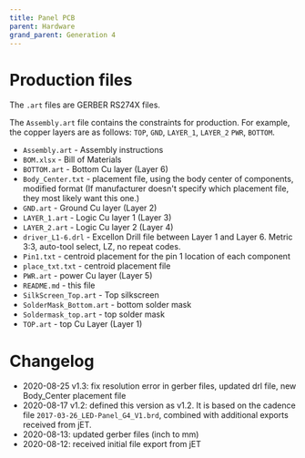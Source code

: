 ```yaml
---
title: Panel PCB
parent: Hardware
grand_parent: Generation 4
---
```


# Production files

The `.art` files are GERBER RS274X files.

The `Assembly.art` file contains the constraints for production. For example, the copper layers are as follows: `TOP`, `GND`, `LAYER_1`, `LAYER_2` `PWR`, `BOTTOM`.

* `Assembly.art` - Assembly instructions
* `BOM.xlsx` - Bill of Materials
* `BOTTOM.art` - Bottom Cu layer (Layer 6)
* `Body_Center.txt` - placement file, using the body center of components, modified format (If manufacturer doesn't specify which placement file, they most likely want this one.)
* `GND.art` - Ground Cu layer (Layer 2)
* `LAYER_1.art` - Logic Cu layer 1 (Layer 3)
* `LAYER_2.art` - Logic Cu layer 2 (Layer 4)
* `driver_L1-6.drl` - Excellon Drill file between Layer 1 and Layer 6. Metric 3:3, auto-tool select, LZ, no repeat codes.
* `Pin1.txt` - centroid placement for the pin 1 location of each component
* `place_txt.txt` - centroid placement file
* `PWR.art` - power Cu layer (Layer 5)
* `README.md` - this file
* `SilkScreen_Top.art` - Top silkscreen
* `SolderMask_Bottom.art` - bottom solder mask
* `Soldermask_top.art` - top solder mask
* `TOP.art` - top Cu Layer (Layer 1)

# Changelog

* 2020-08-25 v1.3: fix resolution error in gerber files, updated drl file, new Body_Center placement file
* 2020-08-17 v1.2: defined this version as v1.2. It is based on the cadence file `2017-03-26_LED-Panel_G4_V1.brd`, combined with additional exports received from jET.
* 2020-08-13: updated gerber files (inch to mm)
* 2020-08-12: received initial file export from jET
